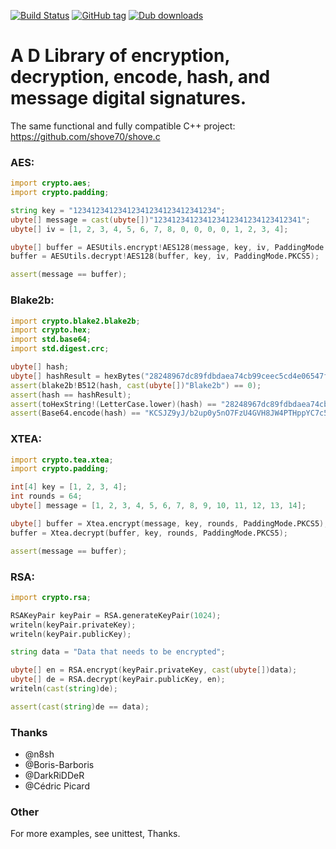 [![Build Status](https://travis-ci.org/shove70/crypto.svg?branch=master)](https://travis-ci.org/shove70/crypto)
[![GitHub tag](https://img.shields.io/github/tag/shove70/crypto.svg?maxAge=86400)](https://github.com/shove70/crypto/releases)
[![Dub downloads](https://img.shields.io/dub/dt/crypto.svg)](http://code.dlang.org/packages/crypto)

# A D Library of encryption, decryption, encode, hash, and message digital signatures.

The same functional and fully compatible C++ project:
https://github.com/shove70/shove.c

### AES:

```d
import crypto.aes;
import crypto.padding;

string key = "12341234123412341234123412341234";
ubyte[] message = cast(ubyte[])"123412341234123412341234123412341";
ubyte[] iv = [1, 2, 3, 4, 5, 6, 7, 8, 0, 0, 0, 0, 1, 2, 3, 4];

ubyte[] buffer = AESUtils.encrypt!AES128(message, key, iv, PaddingMode.PKCS5);
buffer = AESUtils.decrypt!AES128(buffer, key, iv, PaddingMode.PKCS5);

assert(message == buffer);
```

### Blake2b:

```d
import crypto.blake2.blake2b;
import crypto.hex;
import std.base64;
import std.digest.crc;

ubyte[] hash;
ubyte[] hashResult = hexBytes("28248967dc89fdbdaea74cb99ceec5cd4e06547f095b83d31e9a580bb739a539c077a295ef76b0ef5e8b83abe7a5f82d48639566bececfa6b80c9ec4a6a80889");
assert(blake2b!B512(hash, cast(ubyte[])"Blake2b") == 0);
assert(hash == hashResult);
assert(toHexString!(LetterCase.lower)(hash) == "28248967dc89fdbdaea74cb99ceec5cd4e06547f095b83d31e9a580bb739a539c077a295ef76b0ef5e8b83abe7a5f82d48639566bececfa6b80c9ec4a6a80889");
assert(Base64.encode(hash) == "KCSJZ9yJ/b2up0y5nO7FzU4GVH8JW4PTHppYC7c5pTnAd6KV73aw716Lg6vnpfgtSGOVZr7Oz6a4DJ7EpqgIiQ==");
```

### XTEA:

```d
import crypto.tea.xtea;
import crypto.padding;

int[4] key = [1, 2, 3, 4];
int rounds = 64;
ubyte[] message = [1, 2, 3, 4, 5, 6, 7, 8, 9, 10, 11, 12, 13, 14];

ubyte[] buffer = Xtea.encrypt(message, key, rounds, PaddingMode.PKCS5);
buffer = Xtea.decrypt(buffer, key, rounds, PaddingMode.PKCS5);

assert(message == buffer);
```

### RSA:

```d
import crypto.rsa;

RSAKeyPair keyPair = RSA.generateKeyPair(1024);
writeln(keyPair.privateKey);
writeln(keyPair.publicKey);

string data = "Data that needs to be encrypted";

ubyte[] en = RSA.encrypt(keyPair.privateKey, cast(ubyte[])data);
ubyte[] de = RSA.decrypt(keyPair.publicKey, en);
writeln(cast(string)de);

assert(cast(string)de == data);
```

### Thanks

* @n8sh
* @Boris-Barboris
* @DarkRiDDeR
* @Cédric Picard

### Other

For more examples, see unittest, Thanks.
